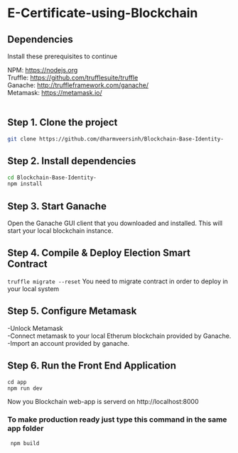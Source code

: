 # E-Certificate-using-Blockchain
## Dependencies<br/>
Install these prerequisites to continue

NPM: https://nodejs.org <br/>
Truffle: https://github.com/trufflesuite/truffle <br/>
Ganache: http://truffleframework.com/ganache/ <br/>
Metamask: https://metamask.io/ <br/>
<br/>
## Step 1. Clone the project
```bash 
git clone https://github.com/dharmveersinh/Blockchain-Base-Identity-
```

## Step 2. Install dependencies
```bash
cd Blockchain-Base-Identity-
npm install
```
## Step 3. Start Ganache
Open the Ganache GUI client that you downloaded and installed. This will start your local blockchain instance. 

## Step 4. Compile & Deploy Election Smart Contract
```truffle migrate --reset``` You need to migrate contract in order to deploy in your local system

## Step 5. Configure Metamask
-Unlock Metamask <br/>
-Connect metamask to your local Etherum blockchain provided by Ganache.<br/>
-Import an account provided by ganache.<br/>

## Step 6. Run the Front End Application
```
cd app
npm run dev
```
Now you Blockchain web-app is serverd on http://localhost:8000
### To make production ready just type this command in the same app folder
``` npm build```
